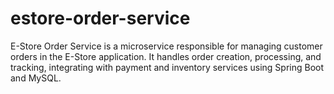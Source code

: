 # estore-order-service
E-Store Order Service is a microservice responsible for managing customer orders in the E-Store application. It handles order creation, processing, and tracking, integrating with payment and inventory services using Spring Boot and MySQL.
